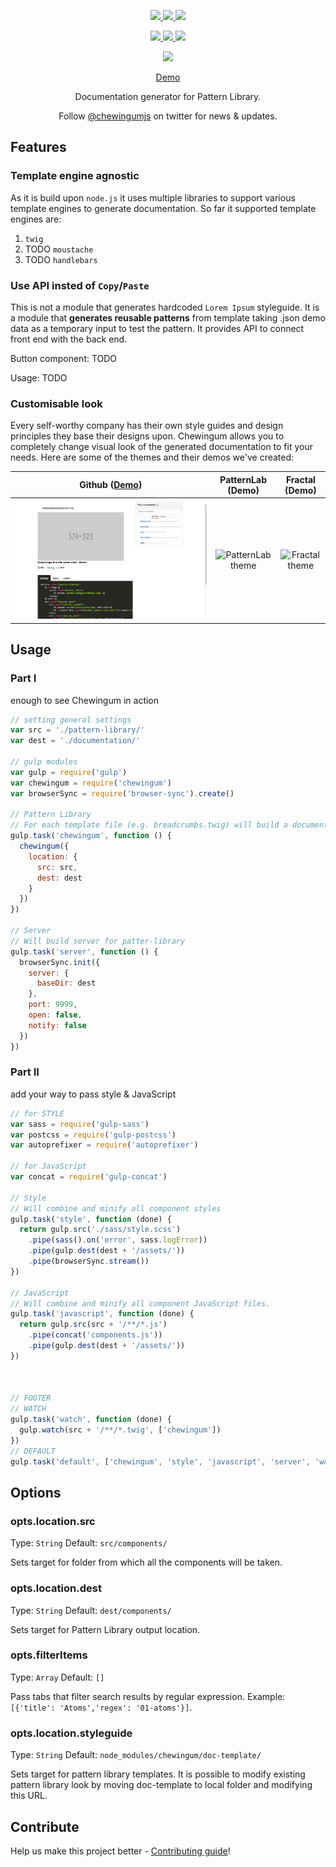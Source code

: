 

<p align="center">
  <a href="https://travis-ci.org/karlisup/chewingum" title="Build Status">
   <img src="https://img.shields.io/travis/karlisup/chewingum/master.svg?style=flat-square" />
  </a>
  <a href="https://coveralls.io/r/karlisup/chewingum?branch=master" title="Coverage Status">
    <img src="https://img.shields.io/coveralls/karlisup/chewingum.svg?style=flat-square" />
  </a>
  <a href="https://www.npmjs.com/package/chewingum" title="npm">
    <img src="https://img.shields.io/npm/dm/chewingum.svg?style=flat-square" />
  </a>
</p>
<p align="center">
  <a href="https://www.npmjs.com/package/chewingum" title="NPM version">
    <img src="https://img.shields.io/npm/v/chewingum.svg?style=flat-square" />
  </a>
  <a href="https://david-dm.org/karlisup/chewingum" title="Dependency Status">
    <img src="https://img.shields.io/david/karlisup/chewingum.svg?style=flat-square&label=deps" />
  </a>
  <a href="https://david-dm.org/karlisup/chewingum#info=devDependencies" title="devDependency Status">
    <img src="https://img.shields.io/david/dev/karlisup/chewingum.svg?style=flat-square&label=devDeps" />
  </a>
</p>
<p align="center"><a href="https://www.github.com/karlisup/chewingum"><img src="https://placehold.it/200x125/" /></a></p>
<p align="center"><a href="https://karlisup.github.io/chewingum/demo/partials/lakeside/lakeside.html" target="_blank">Demo</a></p>
<p align="center">Documentation generator for Pattern Library.</p>
<p align="center">Follow <a href="https://twitter.com/chewingumjs">@chewingumjs</a> on twitter for news & updates.</p>

## Features
### Template engine agnostic
As it is build upon `node.js` it uses multiple libraries to support various template engines to generate documentation. So far it supported template engines are:
1. `twig`
2. TODO `moustache`
3. TODO `handlebars`

### Use API insted of `Copy`/`Paste`
This is not a module that generates hardcoded `Lorem Ipsum` styleguide. It is a module that __generates reusable patterns__ from template taking .json demo data as a temporary input to test the pattern. It provides API to connect front end with the back end.

Button component:
TODO <simple example of complex component>

Usage:
TODO <example of the usage>

### Customisable look
Every self-worthy company has their own style guides and design principles they base their designs upon. Chewingum allows you to completely change visual look of the generated documentation to fit your needs. Here are some of the themes and their demos we've created:

| Github ([Demo](https://karlisup.github.io/chewingum/demo//partials/lakeside/lakeside.html)) | PatternLab (Demo) | Fractal (Demo) |
| :-----------: |:-----------------:| :-------------:|
| ![Github theme](https://github.com/karlisup/chewingum/blob/gh-pages/images/theme-github-preview.png) | ![PatternLab theme](http://placehold.it/800x600/) | ![Fractal theme](http://placehold.it/800x600/) |

## Usage
### Part I
enough to see Chewingum in action
```js
// setting general settings
var src = './pattern-library/'
var dest = './documentation/'

// gulp modules
var gulp = require('gulp')
var chewingum = require('chewingum')
var browserSync = require('browser-sync').create()

// Pattern Library
// For each template file (e.g. breadcrumbs.twig) will build a documentation file.
gulp.task('chewingum', function () {
  chewingum({
    location: {
      src: src,
      dest: dest
    }
  })
})

// Server
// Will build server for patter-library
gulp.task('server', function () {
  browserSync.init({
    server: {
      baseDir: dest
    },
    port: 9999,
    open: false,
    notify: false
  })
})
```

### Part II
add your way to pass style & JavaScript

```js
// for STYLE
var sass = require('gulp-sass')
var postcss = require('gulp-postcss')
var autoprefixer = require('autoprefixer')

// for JavaScript
var concat = require('gulp-concat')

// Style
// Will combine and minify all component styles
gulp.task('style', function (done) {
  return gulp.src('./sass/style.scss')
    .pipe(sass().on('error', sass.logError))
    .pipe(gulp.dest(dest + '/assets/'))
    .pipe(browserSync.stream())
})

// JavaScript
// Will combine and minify all component JavaScript files.
gulp.task('javascript', function (done) {
  return gulp.src(src + '/**/*.js')
    .pipe(concat('components.js'))
    .pipe(gulp.dest(dest + '/assets/'))
})



// FOOTER
// WATCH
gulp.task('watch', function (done) {
  gulp.watch(src + '/**/*.twig', ['chewingum'])
})
// DEFAULT
gulp.task('default', ['chewingum', 'style', 'javascript', 'server', 'watch'])
```


## Options
### opts.location.src
Type: `String` Default: `src/components/`

Sets target for folder from which all the components will be taken.

### opts.location.dest
Type: `String` Default: `dest/components/`

Sets target for Pattern Library output location.

### opts.filterItems
Type: `Array` Default: `[]`

Pass tabs that filter search results by regular expression. Example: `[{'title': 'Atoms','regex': '01-atoms'}]`.

### opts.location.styleguide
Type: `String` Default: `node_modules/chewingum/doc-template/`

Sets target for pattern library templates. It is possible to modify existing pattern library look by moving doc-template to local folder and modifying this URL.


## Contribute
Help us make this project better - [Contributing guide](/CONTRIBUTING.md)!



